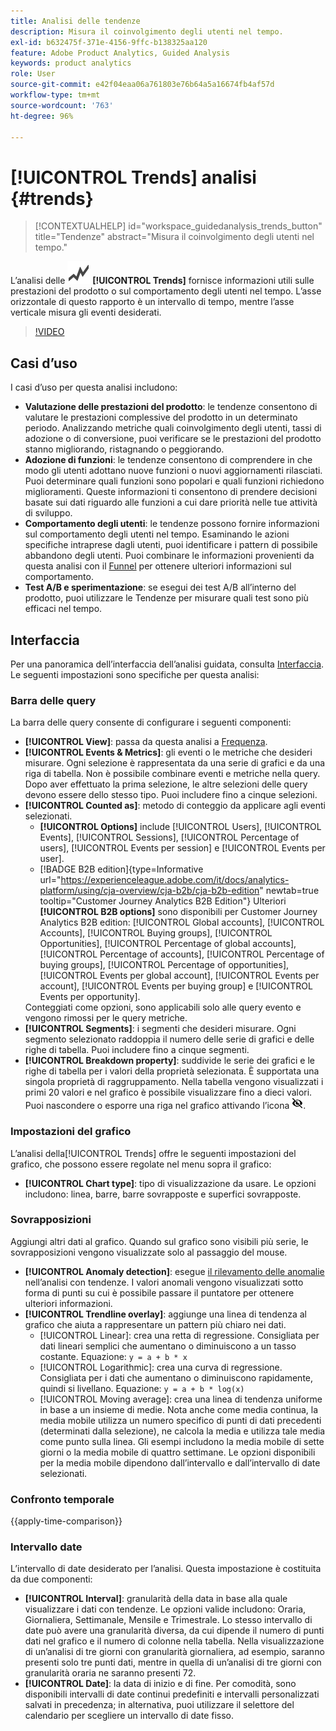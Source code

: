 ```yaml
---
title: Analisi delle tendenze
description: Misura il coinvolgimento degli utenti nel tempo.
exl-id: b632475f-371e-4156-9ffc-b138325aa120
feature: Adobe Product Analytics, Guided Analysis
keywords: product analytics
role: User
source-git-commit: e42f04eaa06a761803e76b64a5a16674fb4af57d
workflow-type: tm+mt
source-wordcount: '763'
ht-degree: 96%

---
```


# [!UICONTROL Trends] analisi {#trends}

<!-- markdownlint-disable MD034 -->

>[!CONTEXTUALHELP]
>id="workspace_guidedanalysis_trends_button"
>title="Tendenze"
>abstract="Misura il coinvolgimento degli utenti nel tempo."

<!-- markdownlint-enable MD034 -->

L’analisi delle ![GraphTrend](/help/assets/icons/GraphTrend.svg) **[!UICONTROL Trends]** fornisce informazioni utili sulle prestazioni del prodotto o sul comportamento degli utenti nel tempo. L’asse orizzontale di questo rapporto è un intervallo di tempo, mentre l’asse verticale misura gli eventi desiderati.


>[!VIDEO](https://video.tv.adobe.com/v/3421666/?quality=12&learn=on)

## Casi d’uso

I casi d’uso per questa analisi includono:

* **Valutazione delle prestazioni del prodotto**: le tendenze consentono di valutare le prestazioni complessive del prodotto in un determinato periodo. Analizzando metriche quali coinvolgimento degli utenti, tassi di adozione o di conversione, puoi verificare se le prestazioni del prodotto stanno migliorando, ristagnando o peggiorando.
* **Adozione di funzioni**: le tendenze consentono di comprendere in che modo gli utenti adottano nuove funzioni o nuovi aggiornamenti rilasciati. Puoi determinare quali funzioni sono popolari e quali funzioni richiedono miglioramenti. Queste informazioni ti consentono di prendere decisioni basate sui dati riguardo alle funzioni a cui dare priorità nelle tue attività di sviluppo.
* **Comportamento degli utenti**: le tendenze possono fornire informazioni sul comportamento degli utenti nel tempo. Esaminando le azioni specifiche intraprese dagli utenti, puoi identificare i pattern di possibile abbandono degli utenti. Puoi combinare le informazioni provenienti da questa analisi con il [Funnel](funnel.md) per ottenere ulteriori informazioni sul comportamento.
* **Test A/B e sperimentazione**: se esegui dei test A/B all’interno del prodotto, puoi utilizzare le Tendenze per misurare quali test sono più efficaci nel tempo.

## Interfaccia

Per una panoramica dell’interfaccia dell’analisi guidata, consulta [Interfaccia](../overview.md#interface). Le seguenti impostazioni sono specifiche per questa analisi:

### Barra delle query

La barra delle query consente di configurare i seguenti componenti:

* **[!UICONTROL View]**: passa da questa analisi a [Frequenza](frequency.md).
* **[!UICONTROL Events & Metrics]**: gli eventi o le metriche che desideri misurare. Ogni selezione è rappresentata da una serie di grafici e da una riga di tabella. Non è possibile combinare eventi e metriche nella query. Dopo aver effettuato la prima selezione, le altre selezioni delle query devono essere dello stesso tipo. Puoi includere fino a cinque selezioni.
* **[!UICONTROL Counted as]**: metodo di conteggio da applicare agli eventi selezionati. <ul><li>**[!UICONTROL Options]** include [!UICONTROL Users], [!UICONTROL Events], [!UICONTROL Sessions], [!UICONTROL Percentage of users], [!UICONTROL Events per session] e [!UICONTROL Events per user].</li><li>[!BADGE B2B edition]{type=Informative url="https://experienceleague.adobe.com/it/docs/analytics-platform/using/cja-overview/cja-b2b/cja-b2b-edition" newtab=true tooltip="Customer Journey Analytics B2B Edition"} Ulteriori **[!UICONTROL B2B options]** sono disponibili per Customer Journey Analytics B2B edition: [!UICONTROL Global accounts], [!UICONTROL Accounts], [!UICONTROL Buying groups], [!UICONTROL Opportunities], [!UICONTROL Percentage of global accounts], [!UICONTROL Percentage of accounts], [!UICONTROL Percentage of buying groups], [!UICONTROL Percentage of opportunities], [!UICONTROL Events per global account], [!UICONTROL Events per account], [!UICONTROL Events per buying group] e [!UICONTROL Events per opportunity].</li></ul>Conteggiati come opzioni, sono applicabili solo alle query evento e vengono rimossi per le query metriche.
* **[!UICONTROL Segments]**: i segmenti che desideri misurare. Ogni segmento selezionato raddoppia il numero delle serie di grafici e delle righe di tabella. Puoi includere fino a cinque segmenti.
* **[!UICONTROL Breakdown property]**: suddivide le serie dei grafici e le righe di tabella per i valori della proprietà selezionata. È supportata una singola proprietà di raggruppamento. Nella tabella vengono visualizzati i primi 20 valori e nel grafico è possibile visualizzare fino a dieci valori. Puoi nascondere o esporre una riga nel grafico attivando l’icona ![Show hide icon](../assets/hide-in-chart.png).

### Impostazioni del grafico

L’analisi della[!UICONTROL Trends] offre le seguenti impostazioni del grafico, che possono essere regolate nel menu sopra il grafico:

* **[!UICONTROL Chart type]**: tipo di visualizzazione da usare. Le opzioni includono: linea, barre, barre sovrapposte e superfici sovrapposte.

### Sovrapposizioni

Aggiungi altri dati al grafico. Quando sul grafico sono visibili più serie, le sovrapposizioni vengono visualizzate solo al passaggio del mouse.

* **[!UICONTROL Anomaly detection]**: esegue [il rilevamento delle anomalie](/help/analysis-workspace/c-anomaly-detection/anomaly-detection.md) nell’analisi con tendenze. I valori anomali vengono visualizzati sotto forma di punti su cui è possibile passare il puntatore per ottenere ulteriori informazioni.
* **[!UICONTROL Trendline overlay]**: aggiunge una linea di tendenza al grafico che aiuta a rappresentare un pattern più chiaro nei dati.
   * [!UICONTROL Linear]: crea una retta di regressione. Consigliata per dati lineari semplici che aumentano o diminuiscono a un tasso costante. Equazione: `y = a + b * x`
   * [!UICONTROL Logarithmic]: crea una curva di regressione. Consigliata per i dati che aumentano o diminuiscono rapidamente, quindi si livellano. Equazione: `y = a + b * log(x)`
   * [!UICONTROL Moving average]: crea una linea di tendenza uniforme in base a un insieme di medie. Nota anche come media continua, la media mobile utilizza un numero specifico di punti di dati precedenti (determinati dalla selezione), ne calcola la media e utilizza tale media come punto sulla linea. Gli esempi includono la media mobile di sette giorni o la media mobile di quattro settimane. Le opzioni disponibili per la media mobile dipendono dall’intervallo e dall’intervallo di date selezionati.

### Confronto temporale

{{apply-time-comparison}}


### Intervallo date

L’intervallo di date desiderato per l’analisi. Questa impostazione è costituita da due componenti:

* **[!UICONTROL Interval]**: granularità della data in base alla quale visualizzare i dati con tendenze. Le opzioni valide includono: Oraria, Giornaliera, Settimanale, Mensile e Trimestrale. Lo stesso intervallo di date può avere una granularità diversa, da cui dipende il numero di punti dati nel grafico e il numero di colonne nella tabella. Nella visualizzazione di un’analisi di tre giorni con granularità giornaliera, ad esempio, saranno presenti solo tre punti dati, mentre in quella di un’analisi di tre giorni con granularità oraria ne saranno presenti 72.
* **[!UICONTROL Date]**: la data di inizio e di fine. Per comodità, sono disponibili intervalli di date continui predefiniti e intervalli personalizzati salvati in precedenza; in alternativa, puoi utilizzare il selettore del calendario per scegliere un intervallo di date fisso.


<!--

## Example

See below for an example of the analysis.

![Trends compare](../assets/trends-compare.png)

-->